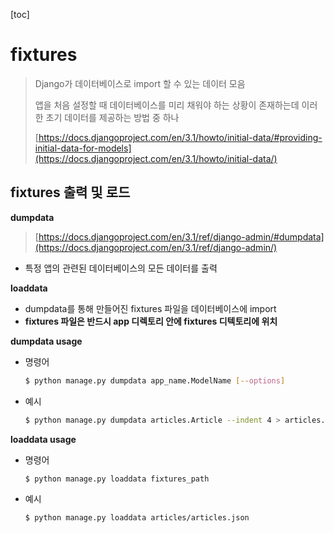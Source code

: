 [toc]

# fixtures

> Django가 데이터베이스로 import 할 수 있는 데이터 모음
>
> 앱을 처음 설정할 때 데이터베이스를 미리 채워야 하는 상황이 존재하는데 이러한 초기 데이터를 제공하는 방법 중 하나
>
> [https://docs.djangoproject.com/en/3.1/howto/initial-data/#providing-initial-data-for-models](https://docs.djangoproject.com/en/3.1/howto/initial-data/)



## **fixtures 출력 및 로드**

**dumpdata**

> [https://docs.djangoproject.com/en/3.1/ref/django-admin/#dumpdata](https://docs.djangoproject.com/en/3.1/ref/django-admin/)

- 특정 앱의 관련된 데이터베이스의 모든 데이터를 출력



**loaddata**

- dumpdata를 통해 만들어진  fixtures 파일을 데이터베이스에 import
- **fixtures 파일은 반드시 app 디렉토리 안에 fixtures 디텍토리에 위치**



**dumpdata usage**

- 명령어

  ```bash
  $ python manage.py dumpdata app_name.ModelName [--options]
  ```

- 예시

  ```bash
  $ python manage.py dumpdata articles.Article --indent 4 > articles.json
  ```

  

**loaddata usage**

- 명령어

  ```bash
  $ python manage.py loaddata fixtures_path
  ```

- 예시

  ```bash
  $ python manage.py loaddata articles/articles.json
  ```

  